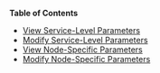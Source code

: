 **Table of Contents**

* [View Service-Level Parameters](#view-service-level-parameters)
* [Modify Service-Level Parameters](#modify-service-level-parameters)
* [View Node-Specific Parameters](#view-node-specific-parameters)
* [Modify Node-Specific Parameters](#modify-node-specific-parameters)